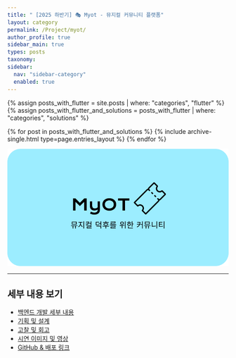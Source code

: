 ```yaml
---
title: " [2025 하반기] 🎭 Myot - 뮤지컬 커뮤니티 플랫폼"
layout: category
permalink: /Project/myot/
author_profile: true
sidebar_main: true
types: posts
taxonomy:
sidebar:
  nav: "sidebar-category"
  enabled: true
---
```


{% assign posts_with_flutter = site.posts | where: "categories", "flutter" %}
{% assign posts_with_flutter_and_solutions = posts_with_flutter | where: "categories", "solutions" %}

{% for post in posts_with_flutter_and_solutions %}
  {% include archive-single.html type=page.entries_layout %}
{% endfor %}





<img src="/_pages/Project/myot/image/MyOT.png" >


---

##  세부 내용 보기

-  [백엔드 개발 세부 내용](/project-musical/backend-details/)
-  [기획 및 설계](/project-musical/planning/)
-  [고찰 및 회고](/project-musical/reflection/)
-  [시연 이미지 및 영상](/project-musical/demo/)
-  [GitHub & 배포 링크](/project-musical/github/)
